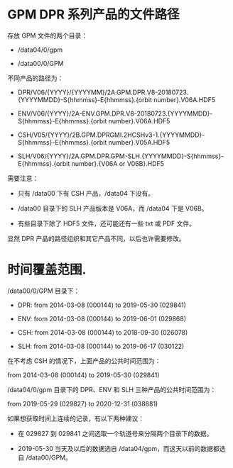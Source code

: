 # GPM DPR 系列产品的文件路径

存放 GPM 文件的两个目录：

- /data04/0/gpm

- /data00/0/GPM

不同产品的路径为：

- DPR/V06/{YYYY}/{YYYYMM}/2A.GPM.DPR.V8-20180723.{YYYYMMDD}-S{hhmmss}-E{hhmmss}.{orbit number}.V06A.HDF5

- ENV/V06/{YYYY}/2A-ENV.GPM.DPR.V8-20180723.{YYYYMMDD}-S{hhmmss}-E{hhmmss}.{orbit number}.V06A.HDF5

- CSH/V05/{YYYY}/2B.GPM.DPRGMI.2HCSHv3-1.{YYYYMMDD}-S{hhmmss}-E{hhmmss}.{orbit number}.V05A.HDF5

- SLH/V06/{YYYY}/2A.GPM.DPR.GPM-SLH.{YYYYMMDD}-S{hhmmss}-E{hhmmss}.{orbit number}.{V06A or V06B}.HDF5

需要注意：

- 只有 /data00 下有 CSH 产品，/data04 下没有。

- /data00 目录下的 SLH 产品版本是 V06A，而 /data04 下是 V06B。

- 有些目录下除了 HDF5 文件，还可能还有一些 txt 或 PDF 文件。

显然 DPR 产品的路径组织和其它产品不同，以后也许需要修改。

# 时间覆盖范围.

/data00/0/GPM 目录下：

- DPR: from 2014-03-08 (000144) to 2019-05-30 (029841)

- ENV: from 2014-03-08 (000144) to 2019-06-01 (029868)

- CSH: from 2014-03-08 (000144) to 2018-09-30 (026078)

- SLH: from 2014-03-08 (000144) to 2019-06-17 (030122)

在不考虑 CSH 的情况下，上面产品的公共时间范围为：

from 2014-03-08 (000144) to 2019-05-30 (029841)

/data04/0/gpm 目录下的 DPR、ENV 和 SLH 三种产品的公共时间范围为：

from 2019-05-29 (029827) to 2020-12-31 (038881)

如果想获取时间上连续的记录，有以下两种建议：

- 在 029827 到 029841 之间选取一个轨道号来分隔两个目录下的数据。

- 2019-05-30 当天及以后的数据选自 /data04/gpm，而这天以前的数据都选自 /data00/GPM。
